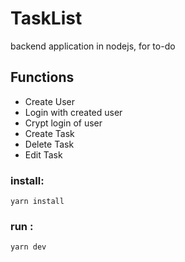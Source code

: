 # TaskList

backend application in nodejs, for to-do

## Functions 

* Create User
* Login with created user
* Crypt login of user
* Create Task
* Delete Task
* Edit Task

### install: 
``` yarn install ```

### run :
``` yarn dev ```
